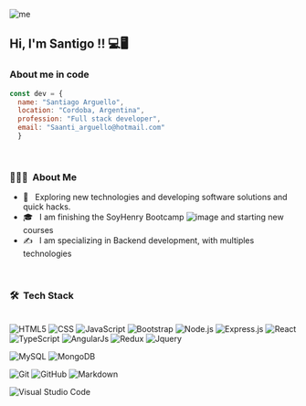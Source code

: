 ![me](https://user-images.githubusercontent.com/106771179/215600934-430bb0e8-37b0-482f-91ae-7f8cb2086cca.jpg)

<h2> Hi, I'm Santigo !! 💻🖥 </h2>


### About me in code
```js
const dev = {
  name: "Santiago Arguello",
  location: "Cordoba, Argentina",
  profession: "Full stack developer",
  email: "Saanti_arguello@hotmail.com"
  }

```
<br/>
<h3> 👨🏻‍💻 &nbsp;About Me </h3>

- 🤔 &nbsp; Exploring new technologies and developing software solutions and quick hacks.
- 🎓 &nbsp; I am finishing the SoyHenry Bootcamp ![image](https://user-images.githubusercontent.com/106771179/215268641-613e5beb-81a7-476f-8351-502518f11ab9.png)
  and starting new courses
- ✍️ &nbsp; I am specializing in Backend development, with multiples technologies

<br/>

<h3> 🛠 &nbsp;Tech Stack</h3>



 <br/>![HTML5](https://img.shields.io/badge/HTML5-E34F26?style=for-the-badge&logo=html5&logoColor=white)
  ![CSS](https://img.shields.io/badge/CSS-239120?&style=for-the-badge&logo=css3&logoColor=white)
  ![JavaScript](https://img.shields.io/badge/JavaScript-323330?style=for-the-badge&logo=javascript&logoColor=F7DF1E)
  ![Bootstrap](https://img.shields.io/badge/Bootstrap-563D7C?style=for-the-badge&logo=bootstrap&logoColor=white)
  ![Node.js](https://img.shields.io/badge/Node.js-43853D?style=for-the-badge&logo=node.js&logoColor=white)
  ![Express.js](https://img.shields.io/badge/Express.js-404D59?style=for-the-badge)
  ![React](https://img.shields.io/badge/React-20232A?style=for-the-badge&logo=react&logoColor=61DAFB)
  ![TypeScript](https://img.shields.io/badge/TypeScript-007ACC?style=for-the-badge&logo=typescript&logoColor=white)
  ![AngularJs](https://img.shields.io/badge/AngularJS-E23237?style=for-the-badge&logo=angularjs&logoColor=white)
  ![Redux](https://img.shields.io/badge/Redux-593D88?style=for-the-badge&logo=redux&logoColor=white)
  ![Jquery](https://img.shields.io/badge/jQuery-0769AD?style=for-the-badge&logo=jquery&logoColor=white)
  

  ![MySQL](https://img.shields.io/badge/MySQL-005C84?style=for-the-badge&logo=mysql&logoColor=white)
  ![MongoDB](https://img.shields.io/badge/MongoDB-4EA94B?style=for-the-badge&logo=mongodb&logoColor=white)
  

  ![Git](https://img.shields.io/badge/GIT-E44C30?style=for-the-badge&logo=git&logoColor=white)
  ![GitHub](https://img.shields.io/badge/GitHub-100000?style=for-the-badge&logo=github&logoColor=white)
  ![Markdown](https://img.shields.io/badge/Markdown-000000?style=for-the-badge&logo=markdown&logoColor=white)
  

  ![Visual Studio Code](https://img.shields.io/badge/Visual_Studio-5C2D91?style=for-the-badge&logo=visual%20studio&logoColor=white)
  


